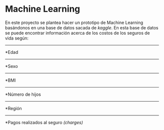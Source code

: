 # Machine Learning
En este proyecto se plantea hacer un prototipo de Machine Learning basándonos en una base de datos sacada de _kaggle_.
En esta base de datos se puede encontrar información acerca de los costos de los seguros de vida según:
***
 *Edad
 ***
 *Sexo
 ***
 *BMI
 ***
 *Número de hijos
 ***
 *Región
 *** 
 *Pagos realizados al seguro _(charges)_
